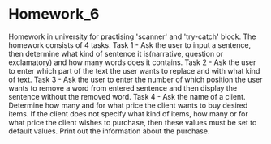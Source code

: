 # Homework_6
Homework in university for practising 'scanner' and 'try-catch' block. The homework consists of 4 tasks.
Task 1 - Ask the user to input a sentence, then determine what kind of sentence  it is(narrative, question or exclamatory) and how many words does it contains.
Task 2 - Ask the user to enter which part of the text the user wants to replace and with what kind of text.
Task 3 - Ask the user to enter the number of which position the user wants to remove a word from entered sentence and then display the sentence without the removed word.
Task 4 - Ask the name of a client. Determine how many and for what price the client wants to buy desired items. If the client does not specify what kind of items, how many or for what price the client wishes to purchase, then these values must be set to default values. Print out the information about the purchase.

